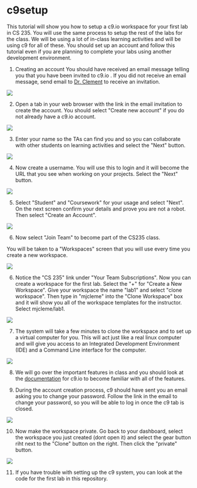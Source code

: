 # c9setup
This tutorial will show you how to setup a c9.io workspace for your first lab in CS 235.  You will use the same process to setup the rest of the labs for the class.  We will be using a lot of in-class learning activities and will be using c9 for all of these.  You should set up an account and follow this tutorial even if you are planning to complete your labs using another development environment.
1) Creating an account
You should have received an email message telling you that you have been invited to c9.io .  If you did not receive an email message, send email to [Dr. Clement](mailto:clement@cs.byu.edu) to receive an invitation.

![](https://mjcleme.github.io/SC1.png)

2) Open a tab in your web browser with the link in the email invitation to create the account.  You should select "Create new account" if you do not already have a c9.io account.

![](https://mjcleme.github.io/SC2.png)

3) Enter your name so the TAs can find you and so you can collaborate with other students on learning activities and select the "Next" button.

![](https://mjcleme.github.io/SC3.png)

4) Now create a username.  You will use this to login and it will become the URL that you see when working on your projects.  Select the "Next" button.

![](https://mjcleme.github.io/SC4.png)

5) Select "Student" and "Coursework" for your usage and select "Next".  On the next screen confirm your details and prove you are not a robot.  Then select "Create an Account".

![](https://mjcleme.github.io/SC5.png)

6) Now select "Join Team" to become part of the CS235 class.

You will be taken to a "Workspaces" screen that you will use every time you create a new workspace.

![](https://mjcleme.github.io/SC6.png)

6) Notice the "CS 235" link under "Your Team Subscriptions".  Now you can create a workspace for the first lab.  Select the "+" for "Create a New Workspace".  Give your workspace the name "lab1" and select "clone workspace".  Then type in "mjcleme" into the "Clone Workspace" box and it will show you all of the workspace templates for the instructor.  Select mjcleme/lab1.

![](https://mjcleme.github.io/SC7.png)

7) The system will take a few minutes to clone the workspace and to set up a virtual computer for you.  This will act just like a real linux computer and will give you access to an Integrated Development Environment (IDE) and a Command Line interface for the computer.

![](https://mjcleme.github.io/SC8.png)

8) We will go over the important features in class and you should look at the [documentation](https://docs.c9.io/docs/) for c9.io to become familiar with all of the features.  

9) During the account creation process, c9 should have sent you an email asking you to change your password.  Follow the link in the email to change your password, so you will be able to log in once the c9 tab is closed.

![](https://mjcleme.github.io/SC9.png)

10) Now make the workspace private.  Go back to your dashboard, select the workspace you just created (dont open it) and select the gear button riht next to the "Clone" button on the right.  Then click the "private" button.

![](https://mjcleme.github.io/SC10.png)

11) If you have trouble with setting up the c9 system, you can look at the code for the first lab in this repository.
